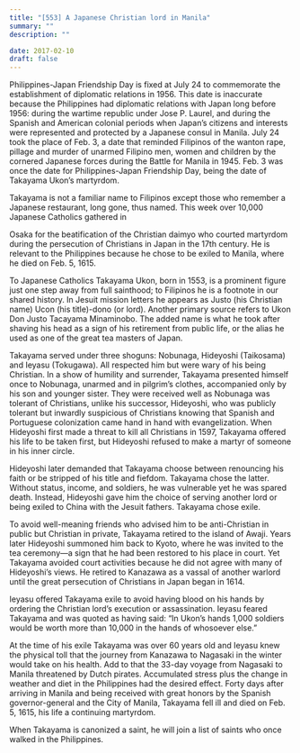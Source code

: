 ```yaml
---
title: "[553] A Japanese Christian lord in Manila"
summary: ""
description: ""

date: 2017-02-10
draft: false
---
```


Philippines-Japan Friendship Day is fixed at July 24 to commemorate the establishment of diplomatic relations in 1956. This date is inaccurate because the Philippines had diplomatic relations with Japan long before 1956: during the wartime republic under Jose P. Laurel, and during the Spanish and American colonial periods when Japan’s citizens and interests were represented and protected by a Japanese consul in Manila. July 24 took the place of Feb. 3, a date that reminded Filipinos of the wanton rape, pillage and murder of unarmed Filipino men, women and children by the cornered Japanese forces during the Battle for Manila in 1945. Feb. 3 was once the date for Philippines-Japan Friendship Day, being the date of Takayama Ukon’s martyrdom.

Takayama is not a familiar name to Filipinos except those who remember a Japanese restaurant, long gone, thus named. This week over 10,000 Japanese Catholics gathered in

Osaka for the beatification of the Christian daimyo who courted martyrdom during the persecution of Christians in Japan in the 17th century. He is relevant to the Philippines because he chose to be exiled to Manila, where he died on Feb. 5, 1615.

To Japanese Catholics Takayama Ukon, born in 1553, is a prominent figure just one step away from full sainthood; to Filipinos he is a footnote in our shared history. In Jesuit mission letters he appears as Justo (his Christian name) Ucon (his title)-dono (or lord). Another primary source refers to Ukon Don Justo Tacayama Minaminobo. The added name is what he took after shaving his head as a sign of his retirement from public life, or the alias he used as one of the great tea masters of Japan.

Takayama served under three shoguns: Nobunaga, Hideyoshi (Taikosama) and Ieyasu (Tokugawa). All respected him but were wary of his being Christian. In a show of humility and surrender, Takayama presented himself once to Nobunaga, unarmed and in pilgrim’s clothes, accompanied only by his son and younger sister. They were received well as Nobunaga was tolerant of Christians, unlike his successor, Hideyoshi, who was publicly tolerant but inwardly suspicious of Christians knowing that Spanish and Portuguese colonization came hand in hand with evangelization. When Hideyoshi first made a threat to kill all Christians in 1597, Takayama offered his life to be taken first, but Hideyoshi refused to make a martyr of someone in his inner circle.

Hideyoshi later demanded that Takayama choose between renouncing his faith or be stripped of his title and fiefdom. Takayama chose the latter. Without status, income, and soldiers, he was vulnerable yet he was spared death. Instead, Hideyoshi gave him the choice of serving another lord or being exiled to China with the Jesuit fathers. Takayama chose exile.

To avoid well-meaning friends who advised him to be anti-Christian in public but Christian in private, Takayama retired to the island of Awaji. Years later Hideyoshi summoned him back to Kyoto, where he was invited to the tea ceremony—a sign that he had been restored to his place in court. Yet Takayama avoided court activities because he did not agree with many of Hideyoshi’s views. He retired to Kanazawa as a vassal of another warlord until the great persecution of Christians in Japan began in 1614.

Ieyasu offered Takayama exile to avoid having blood on his hands by ordering the Christian lord’s execution or assassination. Ieyasu feared Takayama and was quoted as having said: “In Ukon’s hands 1,000 soldiers would be worth more than 10,000 in the hands of whosoever else.”

At the time of his exile Takayama was over 60 years old and Ieyasu knew the physical toll that the journey from Kanazawa to Nagasaki in the winter would take on his health. Add to that the 33-day voyage from Nagasaki to Manila threatened by Dutch pirates. Accumulated stress plus the change in weather and diet in the Philippines had the desired effect. Forty days after arriving in Manila and being received with great honors by the Spanish governor-general and the City of Manila, Takayama fell ill and died on Feb. 5, 1615, his life a continuing martyrdom.

When Takayama is canonized a saint, he will join a list of saints who once walked in the Philippines.

